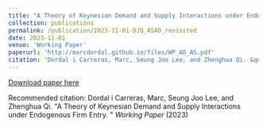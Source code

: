 ```yaml
---
title: "A Theory of Keynesian Demand and Supply Interactions under Endogenous Firm Entry. "
collection: publications
permalink: /publication/2023-11-01-DJQ_ASAD_revisited
date: 2023-11-01
venue: 'Working Paper'
paperurl: 'http://marcdordal.github.io/files/WP_AD_AS.pdf'
citation: 'Dordal i Carreras, Marc, Seung Joo Lee, and Zhenghua Qi. &quot;A Theory of Keynesian Demand and Supply Interactions under Endogenous Firm Entry. &quot;  <i>Working Paper</i> (2023) '
---
```

[Download paper here](http://marcdordal.github.io/files/WP_AD_AS.pdf)

Recommended citation: Dordal i Carreras, Marc, Seung Joo Lee, and Zhenghua Qi. "A Theory of Keynesian Demand and Supply Interactions under Endogenous Firm Entry. "  <i>Working Paper</i> (2023) 
